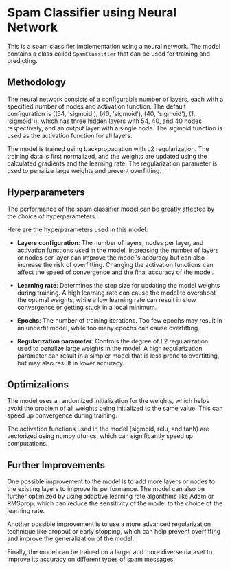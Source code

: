 # Spam Classifier using Neural Network

This is a spam classifier implementation using a neural network. The model contains a class called `SpamClassifier` 
that can be used for training and predicting.

## Methodology

The neural network consists of a configurable number of layers, each with a specified number of nodes and activation 
function. The default configuration is ((54, 'sigmoid'), (40, 'sigmoid'), (40, 'sigmoid'), (1, 'sigmoid')), which has three hidden layers with 54, 40, and 40 nodes respectively, and an output layer with a single node. The sigmoid function is used as the activation function for all layers.

The model is trained using backpropagation with L2 regularization. The training data is first normalized, and the 
weights are updated using the calculated gradients and the learning rate. The regularization parameter is used to 
penalize large weights and prevent overfitting.

## Hyperparameters

The performance of the spam classifier model can be greatly affected by the choice of hyperparameters. 

Here are the hyperparameters used in this model:

- **Layers configuration**: The number of layers, nodes per layer, and activation functions used in the model. 
Increasing the number of layers or nodes per layer can improve the model's accuracy but can also increase the risk of 
overfitting. Changing the activation functions can affect the speed of convergence and the final accuracy of the model.

- **Learning rate**: Determines the step size for updating the model weights during training. 
A high learning rate can cause the model to overshoot the optimal weights, while a low learning rate can result in slow 
convergence or getting stuck in a local minimum.

- **Epochs**: The number of training iterations. Too few epochs may result in an underfit model, while too many epochs 
can cause overfitting.

- **Regularization parameter**: Controls the degree of L2 regularization used to penalize large weights in the model. 
A high regularization parameter can result in a simpler model that is less prone to overfitting, but may also result in
lower accuracy.

## Optimizations

The model uses a randomized initialization for the weights, which helps avoid the problem of all weights being 
initialized to the same value. This can speed up convergence during training.

The activation functions used in the model (sigmoid, relu, and tanh) are vectorized using numpy ufuncs, which can 
significantly speed up computations.

## Further Improvements

One possible improvement to the model is to add more layers or nodes to the existing layers to improve its performance. 
The model can also be further optimized by using adaptive learning rate algorithms like Adam or RMSprop, which can reduce 
the sensitivity of the model to the choice of the learning rate.

Another possible improvement is to use a more advanced regularization technique like dropout or early stopping, which 
can help prevent overfitting and improve the generalization of the model.

Finally, the model can be trained on a larger and more diverse dataset to improve its accuracy on different types of 
spam messages.
